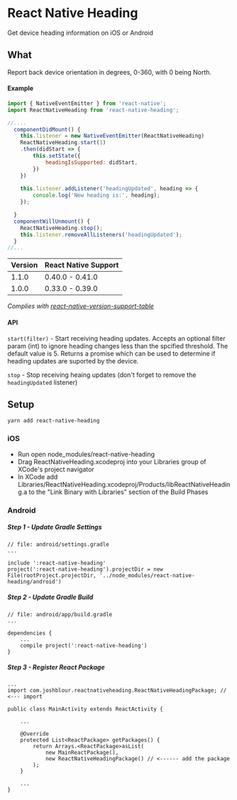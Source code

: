 # React Native Heading
Get device heading information on iOS or Android

## What
Report back device orientation in degrees, 0-360, with 0 being North.

#### Example
```javascript
import { NativeEventEmitter } from 'react-native';
import ReactNativeHeading from 'react-native-heading';

//....
  componentDidMount() {
    this.listener = new NativeEventEmitter(ReactNativeHeading)
    ReactNativeHeading.start(1)
	.then(didStart => {
		this.setState({
			headingIsSupported: didStart,
		})
	})
	
    this.listener.addListener('headingUpdated', heading => {
    	console.log('New heading is:', heading);
    });

  }
  componentWillUnmount() {
  	ReactNativeHeading.stop();
  	this.listener.removeAllListeners('headingUpdated');
  }
//...
```

| Version | React Native Support |
|---|---|
| 1.1.0 | 0.40.0 - 0.41.0 |
| 1.0.0 | 0.33.0 - 0.39.0 |
*Complies with [react-native-version-support-table](https://github.com/dangnelson/react-native-version-support-table)*

#### API

`start(filter)` - Start receiving heading updates. Accepts an optional filter param (int) to ignore heading changes less than the spcified threshold. The default value is 5. Returns a promise which can be used to determine if heading updates are suported by the device.

`stop` - Stop receiving heaing updates (don't forget to remove the `headingUpdated` listener)


## Setup

```
yarn add react-native-heading
```

### iOS
* Run open node_modules/react-native-heading
* Drag ReactNativeHeading.xcodeproj into your Libraries group of XCode's project navigator
* In XCode add Libraries/ReactNativeHeading.xcodeproj/Products/libReactNativeHeading.a to the "Link Binary with Libraries" section of the Build Phases 

### Android
##### Step 1 - Update Gradle Settings

```
// file: android/settings.gradle
...

include ':react-native-heading'
project(':react-native-heading').projectDir = new File(rootProject.projectDir, '../node_modules/react-native-heading/android')
```
##### Step 2 - Update Gradle Build

```
// file: android/app/build.gradle
...

dependencies {
    ...
    compile project(':react-native-heading')
}
```
##### Step 3 - Register React Package
```
...
import com.joshblour.reactnativeheading.ReactNativeHeadingPackage; // <--- import

public class MainActivity extends ReactActivity {

    ...

    @Override
    protected List<ReactPackage> getPackages() {
        return Arrays.<ReactPackage>asList(
            new MainReactPackage(),
            new ReactNativeHeadingPackage() // <------ add the package
        );
    }

    ...
}
```
